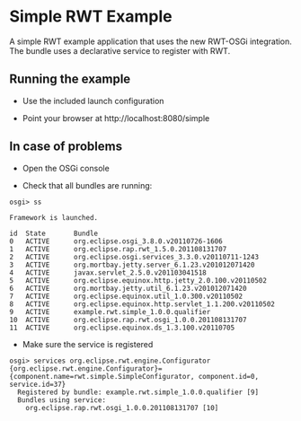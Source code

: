Simple RWT Example
==================

A simple RWT example application that uses the new RWT-OSGi integration.
The bundle uses a declarative service to register with RWT.

Running the example
-------------------

* Use the included launch configuration

* Point your browser at http://localhost:8080/simple

In case of problems
-------------------

* Open the OSGi console

* Check that all bundles are running:

```
osgi> ss

Framework is launched.

id	State       Bundle
0	ACTIVE      org.eclipse.osgi_3.8.0.v20110726-1606
1	ACTIVE      org.eclipse.rap.rwt_1.5.0.201108131707
2	ACTIVE      org.eclipse.osgi.services_3.3.0.v20110711-1243
3	ACTIVE      org.mortbay.jetty.server_6.1.23.v201012071420
4	ACTIVE      javax.servlet_2.5.0.v201103041518
5	ACTIVE      org.eclipse.equinox.http.jetty_2.0.100.v20110502
6	ACTIVE      org.mortbay.jetty.util_6.1.23.v201012071420
7	ACTIVE      org.eclipse.equinox.util_1.0.300.v20110502
8	ACTIVE      org.eclipse.equinox.http.servlet_1.1.200.v20110502
9	ACTIVE      example.rwt.simple_1.0.0.qualifier
10	ACTIVE      org.eclipse.rap.rwt.osgi_1.0.0.201108131707
11	ACTIVE      org.eclipse.equinox.ds_1.3.100.v20110705
```

* Make sure the service is registered

```
osgi> services org.eclipse.rwt.engine.Configurator
{org.eclipse.rwt.engine.Configurator}={component.name=rwt.simple.SimpleConfigurator, component.id=0, service.id=37}
  Registered by bundle: example.rwt.simple_1.0.0.qualifier [9]
  Bundles using service:
    org.eclipse.rap.rwt.osgi_1.0.0.201108131707 [10]
```
